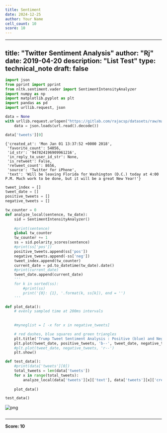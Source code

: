 ```yaml
---
title: Sentiment
date: 2024-12-25
author: Your Name
cell_count: 10
score: 10
---
```


---
title: "Twitter Sentiment Analysis"
author: "Rj"
date: 2019-04-20
description: "List Test"
type: technical_note
draft: false
---

```python
import json
from pprint import pprint
from nltk.sentiment.vader import SentimentIntensityAnalyzer
import numpy as np
import matplotlib.pyplot as plt
import pandas as pd
import urllib.request, json 
```


```python
data = None
with urllib.request.urlopen("https://gitlab.com/rajacsp/datasets/raw/master/trump.json") as url:
    data = json.loads(url.read().decode())
```


```python
data['tweets'][0]
```




    {'created_at': 'Mon Jan 01 13:37:52 +0000 2018',
     'favorite_count': 54056,
     'id_str': '947824196909961216',
     'in_reply_to_user_id_str': None,
     'is_retweet': False,
     'retweet_count': 8656,
     'source': 'Twitter for iPhone',
     'text': 'Will be leaving Florida for Washington (D.C.) today at 4:00 P.M. Much work to be done, but it will be a great New Year!'}




```python
tweet_index = []
tweet_date = []
positive_tweets = []
negative_tweets = []
```


```python
tw_counter = 0
def analyze_local(sentence, tw_date):
    sid = SentimentIntensityAnalyzer()
    
    #print(sentence)
    global tw_counter
    tw_counter += 1
    ss = sid.polarity_scores(sentence)
    #print(ss['pos'])
    positive_tweets.append(ss['pos'])
    negative_tweets.append(-ss['neg'])    
    tweet_index.append(tw_counter)
    current_date = pd.to_datetime(tw_date).date()
    #print(current_date)
    tweet_date.append(current_date)
    '''
    for k in sorted(ss):
        #print(ss)
        print('{0}: {1}, '.format(k, ss[k]), end = '')
    '''
```


```python
def plot_data():
    # evenly sampled time at 200ms intervals
    
    
    #myneglist = [ -x for x in negative_tweets]

    # red dashes, blue squares and green triangles
    plt.title('Trump Tweet Sentiment Analysis : Positive (blue) and Negative (red)')
    plt.plot(tweet_date, positive_tweets, 'b--', tweet_date, negative_tweets, 'r--')
    #plt.plot(tweet_date, negative_tweets, 'r--')
    plt.show()
```


```python
def test_data():    
    #print(data['tweets'][0])
    total_tweets = len(data['tweets'])
    for x in range(total_tweets):
        analyze_local(data['tweets'][x]['text'], data['tweets'][x]['created_at'])
        
    plot_data() 
```


```python
test_data()
```


    
![png](/mlnotes/images/sentiment_8_0.png)
    



```python

```


---
**Score: 10**